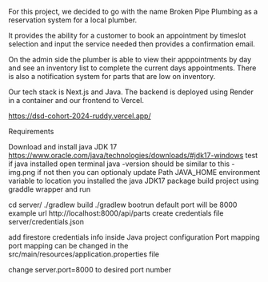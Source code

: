 For this project, we decided to go with the name Broken Pipe Plumbing as a reservation system for a local plumber. 

It provides the ability for a customer to book an appointment by timeslot selection and input the service needed then provides a
confirmation email. 

On the admin side the plumber is able to view their apppointments by day and see an inventory list to complete
the current days appointments. There is also a notification system for parts that are low on inventory.

Our tech stack is Next.js and Java. The backend is deployed using Render in a container and our frontend to Vercel.

https://dsd-cohort-2024-ruddy.vercel.app/



Requirements

Download and install java JDK 17
https://www.oracle.com/java/technologies/downloads/#jdk17-windows
test if java installed open terminal
java -version
should be similar to this -img.png
if not then you can optionaly update Path JAVA_HOME environment variable to location you installed the java JDK17 package
build project using graddle wrapper and run

cd server/
./gradlew build
./gradlew bootrun
default port will be 8000
example url http://localhost:8000/api/parts
create credentials file server/credentials.json

add firestore credentials info inside
Java project configuration
Port mapping
port mapping can be changed in the src/main/resources/application.properties file

change server.port=8000 to desired port number
